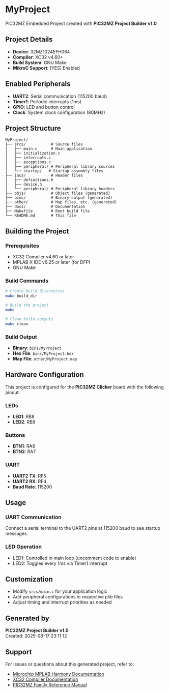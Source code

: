 # MyProject

PIC32MZ Embedded Project created with **PIC32MZ Project Builder v1.0**

## Project Details
- **Device**: 32MZ1024EFH064
- **Compiler**: XC32 v4.60+
- **Build System**: GNU Make
- **MikroC Support**: [YES] Enabled

## Enabled Peripherals
- **UART2**: Serial communication (115200 baud)
- **Timer1**: Periodic interrupts (1ms)
- **GPIO**: LED and button control
- **Clock**: System clock configuration (80MHz)

## Project Structure
```
MyProject/
├── srcs/           # Source files
│   ├── main.c      # Main application
│   ├── initialization.c
│   ├── interrupts.c
│   ├── exceptions.c
│   ├── peripheral/ # Peripheral library sources
│   └── startup/   # Startup assembly files
├── incs/           # Header files
│   ├── definitions.h
│   ├── device.h
│   └── peripheral/ # Peripheral library headers
├── objs/           # Object files (generated)
├── bins/           # Binary output (generated)
├── other/          # Map files, etc. (generated)
├── docs/           # Documentation
├── Makefile        # Root build file
└── README.md       # This file
```

## Building the Project

### Prerequisites
- XC32 Compiler v4.60 or later
- MPLAB X IDE v6.25 or later (for DFP)
- GNU Make

### Build Commands
```bash
# Create build directories
make build_dir

# Build the project
make

# Clean build outputs
make clean
```

### Build Output
- **Binary**: `bins/MyProject`
- **Hex File**: `bins/MyProject.hex`
- **Map File**: `other/MyProject.map`

## Hardware Configuration
This project is configured for the **PIC32MZ Clicker** board with the following pinout:

### LEDs
- **LED1**: RB8
- **LED2**: RB9

### Buttons
- **BTN1**: RA6
- **BTN2**: RA7

### UART
- **UART2 TX**: RF5
- **UART2 RX**: RF4
- **Baud Rate**: 115200

## Usage

### UART Communication
Connect a serial terminal to the UART2 pins at 115200 baud to see startup messages.

### LED Operation
- LED1: Controlled in main loop (uncomment code to enable)
- LED2: Toggles every 1ms via Timer1 interrupt

## Customization
- Modify `srcs/main.c` for your application logic
- Add peripheral configurations in respective plib files
- Adjust timing and interrupt priorities as needed

## Generated by
**PIC32MZ Project Builder v1.0**  
Created: 2025-08-17 23:11:12

## Support
For issues or questions about this generated project, refer to:
- [Microchip MPLAB Harmony Documentation](https://microchip-mplab-harmony.github.io/)
- [XC32 Compiler Documentation](https://www.microchip.com/en-us/tools-resources/develop/mplab-xc-compilers)
- [PIC32MZ Family Reference Manual](https://www.microchip.com/en-us/product/PIC32MZ1024EFH064)
